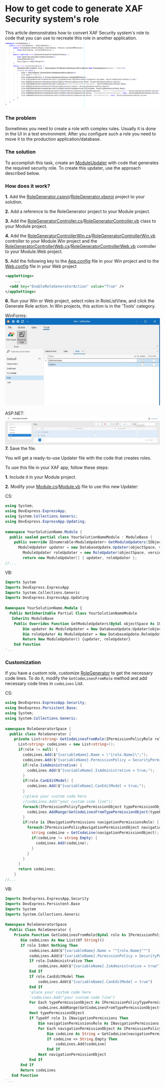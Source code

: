# How to get code to generate XAF Security system's role

This article demonstrates how to convert XAF Security system's role to code that you can use to recreate this role in another application.
![](images/result.png)

### The problem
Sometimes you need to create a role with complex rules. Usually it is done in the UI in a test environment. After you configure such a role you need to move it to the production application/database. 

### The solution
To accomplish this task, create an [ModuleUpdater](https://docs.devexpress.com/eXpressAppFramework/DevExpress.ExpressApp.Updating.ModuleUpdater) with code that generates the required security role. To create this updater, use the approach described below.


### How does it work?
 **1.** Add the [RoleGenerator.csproj](CS/RoleGenerator/RoleGenerator.csproj)/[RoleGenerator.vbproj](VB/RoleGenerator/RoleGenerator.vbproj) project to your solution.
 
 **2.** Add a reference to the RoleGenerator project to your Module project.
 
 **3.** Add the [RoleGeneratorController.cs](CS/XafSolution.Module/Controllers/RoleGeneratorController.cs)/[RoleGeneratorController.vb](VB/XafSolution.Module/Controllers/RoleGeneratorController.vb) class to your Module project.
 
 **4.** Add the [RoleGeneratorControllerWin.cs](CS/XafSolution.Module.Win/Controllers/RoleGeneratorControllerWin.cs)/[RoleGeneratorControllerWin.vb](VB/XafSolution.Module.Win/Controllers/RoleGeneratorControllerWin.vb) controller to your Module.Win project and the [RoleGeneratorControllerWeb.cs](CS/XafSolution.Module.Web/Controllers/RoleGeneratorControllerWeb.cs)/[RoleGeneratorControllerWeb.vb](VB/XafSolution.Module.Web/Controllers/RoleGeneratorControllerWeb.vb) controller to your Module.Web project.
 
 **5.** Add the following key to the [App.config](XafSolution.Module.Win/app.config) file in your Win project and to the [Web.config](XafSolution.Module.Web/Web.config) file in your Web project
``` xml
<appSettings>
    ...
  <add key="EnableRoleGeneratorAction" value="True" />
</appSettings>
```
 **6.** Run your Win or Web project, select roles in RoleListView, and click the Generate Role action. In Win projects, this action is in the 'Tools' category.
 
 WinForms:
    ![](images/win.jpg)
    
ASP.NET:
    ![](images/web.jpg)
 **7.** Save the file. 
 
 You will get a ready-to-use Updater file with the code that creates roles.
 
 
 To use this file in your XAF app, follow these steps:
 
 **1.** Include it in your Module project.
 
 **2.** Modify your [Module.cs](CS/XafSolution.Module/Module.cs)/[Module.vb](VB/XafSolution.Module/Module.vb) file to use this new Updater:
 
CS:
``` csharp
using System;
using DevExpress.ExpressApp;
using System.Collections.Generic;
using DevExpress.ExpressApp.Updating;

namespace YourSolutionName.Module {
  public sealed partial class YourSolutionNameModule : ModuleBase {
    public override IEnumerable<ModuleUpdater> GetModuleUpdaters(IObjectSpace objectSpace, Version versionFromDB) {
      ModuleUpdater updater = new DatabaseUpdate.Updater(objectSpace, versionFromDB);
        ModuleUpdater roleUpdater = new RoleUpdater(objectSpace, versionFromDB);
    	return new ModuleUpdater[] { updater, roleUpdater };
//...
```
VB:
``` vb
Imports System
Imports DevExpress.ExpressApp
Imports System.Collections.Generic
Imports DevExpress.ExpressApp.Updating

Namespace YourSolutionName.Module {
  Public NotInheritable Partial Class YourSolutionNameModule
   Inherits ModuleBase
    Public Overrides Function GetModuleUpdaters(ByVal objectSpace As IObjectSpace, ByVal versionFromDB As Version) As IEnumerable(Of ModuleUpdater)
        Dim updater As ModuleUpdater = New DatabaseUpdate.Updater(objectSpace, versionFromDB)
        Dim roleUpdater As ModuleUpdater = New DatabaseUpdate.RoleUpdater(objectSpace, versionFromDB)
        Return New ModuleUpdater() {updater, roleUpdater}
    End Function
'...
```

### Customization
If you have a custom role, customize [RoleGenerator](RoleGenerator/RoleGenerator.cs) to get the necessary code lines.
To do it, modify the `GetCodeLinesFromRole` method and add necessary code lines in `codeLines` List.

CS:
``` csharp
using DevExpress.ExpressApp.Security;
using DevExpress.Persistent.Base;
using System;
using System.Collections.Generic;

namespace RoleGeneratorSpace {
  public class RoleGenerator {
    private List<string> GetCodeLinesFromRole(IPermissionPolicyRole role) {
      List<string> codeLines = new List<string>();
      if(role != null) {
        codeLines.Add($"{variableName}.Name = \"{role.Name}\";");
        codeLines.Add($"{variableName}.PermissionPolicy = SecurityPermissionPolicy.{role.PermissionPolicy.ToString()};");
        if(role.IsAdministrative) {
          codeLines.Add($"{variableName}.IsAdministrative = true;");
        }
        if(role.CanEditModel) {
          codeLines.Add($"{variableName}.CanEditModel = true;");
        }
        //place your custom code here
        //codeLines.Add("your custom code line");
        foreach(IPermissionPolicyTypePermissionObject typePermissionObject in role.TypePermissions) {
          codeLines.AddRange(GetCodeLinesFromTypePermissionObject(typePermissionObject));
        }
        if(role is INavigationPermissions navigationPermissionsRole) {
          foreach(IPermissionPolicyNavigationPermissionObject navigationPermissionObject in navigationPermissionsRole.NavigationPermissions) {
            string codeLine = GetCodeLine(navigationPermissionObject);
            if(codeLine != string.Empty) {
              codeLines.Add(codeLine);
            }
          }
        }
      }
      return codeLines;
    }
//...
```

VB:
``` vb
Imports DevExpress.ExpressApp.Security
Imports DevExpress.Persistent.Base
Imports System
Imports System.Collections.Generic

Namespace RoleGeneratorSpace
  Public Class RoleGenerator {
    Private Function GetCodeLinesFromRole(ByVal role As IPermissionPolicyRole) As List(Of String)
       Dim codeLines As New List(Of String)()
       If role IsNot Nothing Then
           codeLines.Add($"{variableName}.Name = ""{role.Name}""")
           codeLines.Add($"{variableName}.PermissionPolicy = SecurityPermissionPolicy.{role.PermissionPolicy.ToString()}")
           If role.IsAdministrative Then
               codeLines.Add($"{variableName}.IsAdministrative = true")
           End If
           If role.CanEditModel Then
               codeLines.Add($"{variableName}.CanEditModel = true")
           End If
           'place your custom code here
           'codeLines.Add("your custom code line")
           For Each typePermissionObject As IPermissionPolicyTypePermissionObject In role.TypePermissions
               codeLines.AddRange(GetCodeLinesFromTypePermissionObject(typePermissionObject))
           Next typePermissionObject
           If TypeOf role Is INavigationPermissions Then
               Dim navigationPermissionsRole As INavigationPermissions = CType(role, INavigationPermissions)
               For Each navigationPermissionObject As IPermissionPolicyNavigationPermissionObject In navigationPermissionsRole.NavigationPermissions
                   Dim codeLine As String = GetCodeLine(navigationPermissionObject)
                   If codeLine <> String.Empty Then
                       codeLines.Add(codeLine)
                   End If
               Next navigationPermissionObject
           End If
       End If
       Return codeLines
   End Function
'...
```
